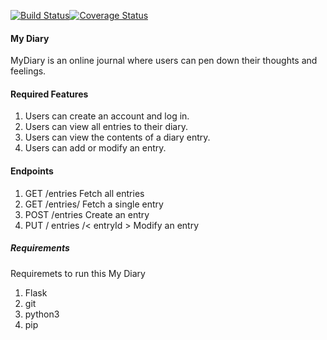 [![Build Status](https://travis-ci.org/AmosWels/My-Diary.svg?branch=integrate_travis)](https://travis-ci.org/AmosWels/My-Diary)[![Coverage Status](https://coveralls.io/repos/github/AmosWels/My-Diary/badge.svg?branch=integrate_travis)](https://coveralls.io/github/AmosWels/My-Diary?branch=integrate_travis)

#### My Diary

MyDiary is an online journal where users can pen down their thoughts and feelings.

#### Required Features
1. Users can create an account and log in.
2. Users can view all entries to their diary.
3. Users can view the contents of a diary entry.
4. Users can add or modify an entry.

#### Endpoints
1. GET /entries Fetch all entries
2. GET /entries/<entryId> Fetch a single entry
3. POST /entries Create an entry
4. PUT / entries /< entryId > Modify an entry

##### Requirements
Requiremets to run this My Diary

1. Flask <framework>
2. git
3. python3
4. pip